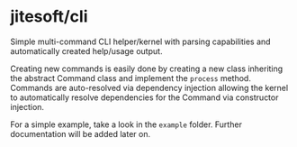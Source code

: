# jitesoft/cli

Simple multi-command CLI helper/kernel with parsing capabilities and automatically created help/usage output.  

Creating new commands is easily done by creating a new class inheriting the abstract Command class and implement
the `process` method.  
Commands are auto-resolved via dependency injection allowing the kernel to automatically resolve dependencies
for the Command via constructor injection.

For a simple example, take a look in the `example` folder. Further documentation will be added later on.
